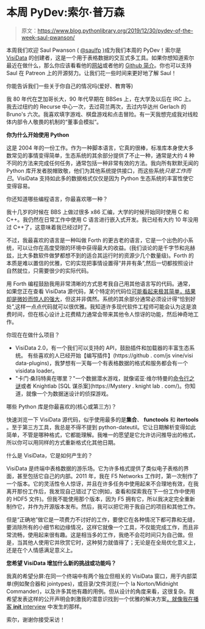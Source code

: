 # 本周 PyDev:索尔·普万森

> 原文：<https://www.blog.pythonlibrary.org/2019/12/30/pydev-of-the-week-saul-pwanson/>

本周我们欢迎 Saul Pwanson ( [@saulfp](https://twitter.com/saulfp) )成为我们本周的 PyDev！索尔是 [VisiData](https://visidata.org/) 的创建者，这是一个用于表格数据的交互式多工具。如果你想知道索尔最近在做什么，那么你应该看看他的[网站](http://www.saul.pw/)或者他的 [Github 简介](https://github.com/saulpw)。你也可以支持 Saul 在 Patreon 上的开源努力。让我们花一些时间来更好地了解 Saul！

你能告诉我们一些关于你自己的情况吗(爱好、教育等)

我 80 年代在芝加哥长大，90 年代早期在 BBSes 上，在大学及以后在 IRC 上。我去过纽约的 Recurse 中心一次，去过荷兰两次，去过内华达州 Gerlach 的 Bruno's 六次。我喜欢填字游戏、棋盘游戏和点击冒险。有一天我想完成我对线粒体内部令人敬畏的机制的“董事会模拟”。

**你为什么开始使用 Python**

这是 2004 年的一份工作。作为一种脚本语言，它真的很棒，标准库本身使大多数常见的事情变得简单，生态系统的其余部分提供了不止一种，通常是大约 4 种不同的方法来完成任何任务，通常包括一种非常有效的方法。我向所有默默无闻的 Python 库开发者脱帽致敬，他们为其他系统提供接口，而这些系统*只是工作而已*。VisiData 支持如此多的数据格式仅仅是因为 Python 生态系统的丰富性使它变得容易。

你还知道哪些编程语言，你最喜欢哪一种？

我十几岁的时候在 BBS 上做过很多 x86 汇编，大学的时候开始同时使用 C 和 C++。我仍然在日常工作中使用 C 语言进行嵌入式开发。我已经有大约 10 年没用过 C++了，这意味着我已经过时了。

不过，我最喜欢的语言是一种叫做 Forth 的更古老的语言，它是一个出色的小系统，可以让你在高度受限的环境中获得最大的收益。(我们谈论的是千字节和兆赫兹，比大多数软件做梦都想不到的适合其运行时的资源少几个数量级)。Forth 的本质是难以置信的优雅，它的实现把事情设置得“井井有条”,然后一切都按照设计自然就位，只需要很少的实际代码。

用 Forth 编程鼓励我用非常清晰的方式思考我自己用其他语言写的代码。通常，如果您正在查看 VisiData 源代码，某个特定的代码位[可能看起来极其简单，结果却是微妙而惊人的强大](https://github.com/saulpw/visidata/blob/v1.5.2/visidata/metasheets.py#L73)，但这并非偶然。系统的其余部分通常必须设计得“恰到好处”,这样一点点代码就可以很优雅。我知道许多现代软件工程师可能会认为这是浪费时间，但在核心设计上花费精力通常会带来其他令人惊讶的功能，然后神奇地工作。

你现在在做什么项目？

*   VisiData 2.0，有一个我们可以支持的 API，鼓励插件和加载器的丰富生态系统。
    有些喜欢的人已经开始【编写插件】(https://github . com/js vine/visi data-plugins)，我梦想有一天每一个有表格数据的格式和服务都会有一个 visidata loader。
*   "卡门·桑玛特奥在哪里？"一个数据潜水游戏，就像诺亚·维尔特曼的[命令行之谜](https://github.com/veltman/clmystery)或者 Knightlab [SQL 谋杀案](https://Mystery . knight lab . com/)。你知道，就像一个为数据迷设计的侦探游戏。

哪些 Python 库是你最喜欢的(核心或第三方)？

快速浏览一下 VisiData 源代码，似乎使用最多的是**集合**、 **functools** 和 **itertools** 。至于第三方工具，我总是不得不提到 python-dateutil。它让日期解析变得如此简单，不管是哪种格式，它都能理解。我唯一的愿望是它允许访问推导出的格式，所以你可以用同样的方式重新格式化其他日期。

什么是 VisiData，它是如何产生的？

VisiData 是终端中表格数据的游乐场。它为许多格式提供了类似电子表格的界面，甚至包括它自己的内部。2011 年，我在 F5 Networks 工作时，第一次制作了一个版本。它的灵活性令人惊讶，并且在许多任务中使用起来不合理地有效，在我离开那份工作后，我发现自己错过了它(例如，查看和探索我在下一份工作中使用的 HDF5 文件)。但我不能使用那个版本，因为 F5 拥有它，所以我决定完全重新制作它，并作为开源版本发布。然后，我可以把它用于我自己的项目和其他工作。

但是“正确地”做它是一项费力不讨好的工作，要使它在各种情况下都可靠和无缝，要消除所有的小细节和边缘情况，这样它就像一个工具，不仅能完成工作，而且非常流畅，使用起来很有趣。这是相当多的工作，我绝不会花时间只为自己做。但是，当其他人使用它并欣赏它时，这种努力就值得了；无论是在全局优化意义上，还是在个人情感满足意义上。

**您希望 VisiData 增加什么新的挑战或功能吗？**

我真的希望分屏:在同一个终端中有两个独立但相关的 VisiData 窗口，用于内部菜单(例如聚合器和 jointypes)，或目录/文件浏览(一个 la Norton/Midnight Commander)，以及许多其他有趣的用例。但从设计的角度来看，这很复杂。我希望发表这样的公开声明会刺激我的潜意识找到一个优雅的解决方案[，就像我在播客 __init__ interview](http://visidata.org/podcast/#the-command-log) 中发生的那样。

索尔，谢谢你接受采访！